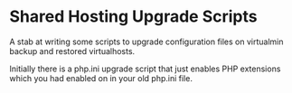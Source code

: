 # Shared Hosting Upgrade Scripts

A stab at writing some scripts to upgrade configuration files on virtualmin
backup and restored virtualhosts.

Initially there is a php.ini upgrade script that just enables PHP extensions
which you had enabled on in your old php.ini file.
